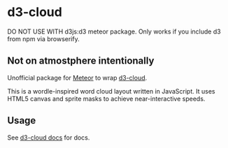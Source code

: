 # d3-cloud

DO NOT USE WITH d3js:d3 meteor package.
Only works if you include d3 from npm via browserify.

## Not on atmostphere intentionally

Unofficial package for [Meteor](https://www.meteor.com) to wrap [d3-cloud](https://www.npmjs.com/package/d3-cloud).

This is a wordle-inspired word cloud layout written in JavaScript. It uses HTML5 canvas and sprite masks to achieve near-interactive speeds.

## Usage

See [d3-cloud docs](https://www.npmjs.com/package/d3-cloud) for docs.